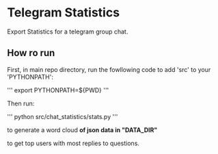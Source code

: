 # Telegram Statistics
Export Statistics for a telegram group chat.

## How ro run
First, in main repo directory, run the fowllowing code to add 'src' to your 'PYTHONPATH':


'''
export PYTHONPATH=${PWD}
'''


Then run:

'''
python src/chat_statistics/stats.py
'''

to generate a word cloud **of json data in "DATA_DIR"**

to get top users with most replies to questions.